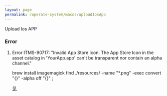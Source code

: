 ```yaml
---
layout: page
permalink: /operate-system/macos/uploadIosApp
---
```


Upload Ios APP

### Error

1. Error ITMS-90717: "Invalid App Store Icon. The App Store Icon in the asset catalog in 'YourApp.app' can't be transparent nor contain an alpha channel."

    brew install imagemagick
    find ./resources/ -name "*.png" -exec convert "{}" -alpha off "{}" \;

    [见](https://stackoverflow.com/questions/46585809/error-itms-90717-invalid-app-store-icon)
